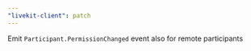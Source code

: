 ```yaml
---
"livekit-client": patch
---
```


Emit `Participant.PermissionChanged` event also for remote participants
